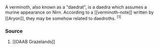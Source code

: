 A verminoth, also known as a "daedrat", is a daedra which assumes a murine appearance on Nirn. According to a [[verminoth-note]] written by [[Aryon]], they may be somehow related to daedroths. <sup>[1]</sup>
### Source
1. [[OAAB Grazelands]]